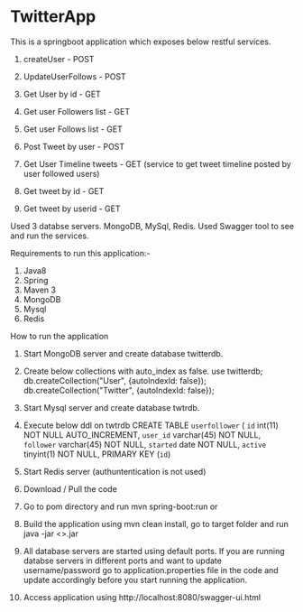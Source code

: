 # TwitterApp
This is a springboot application which exposes below restful services. 
1. createUser - POST
2. UpdateUserFollows - POST
3. Get User by id - GET
4. Get user Followers list - GET
5. Get user Follows list - GET

6. Post Tweet by user - POST
7. Get User Timeline tweets - GET (service to get tweet timeline posted by user followed users)
8. Get tweet by id - GET
9. Get tweet by userid - GET

Used 3 databse servers. MongoDB, MySql, Redis. Used Swagger tool to see and run the services.


Requirements to run this application:-
1. Java8
2. Spring
3. Maven 3
4. MongoDB
5. Mysql
6. Redis

How to run the application
1. Start MongoDB server and create database twitterdb.
2. Create below collections with auto_index as false.
use twitterdb;
db.createCollection("User", {autoIndexId: false});
db.createCollection("Twitter", {autoIndexId: false});

3. Start Mysql server and create database twtrdb.
4. Execute below ddl on twtrdb
CREATE TABLE `userfollower` (
  `id` int(11) NOT NULL AUTO_INCREMENT,
  `user_id` varchar(45) NOT NULL,
  `follower` varchar(45) NOT NULL,
  `started` date NOT NULL,
  `active` tinyint(1) NOT NULL,
  PRIMARY KEY (`id`)
 
 5. Start Redis server (authuntentication is not used)
 6. Download / Pull the code
 7. Go to pom directory and run
  mvn spring-boot:run
   or
8. Build the application using mvn clean install, go to target folder and run 
java -jar <<app>>.jar
  
9. All database servers are started using default ports. If you are running databse servers in different ports and want to update username/password go to application.properties file in the code and update accordingly before you start running the application.

10. Access application using http://localhost:8080/swagger-ui.html
  




